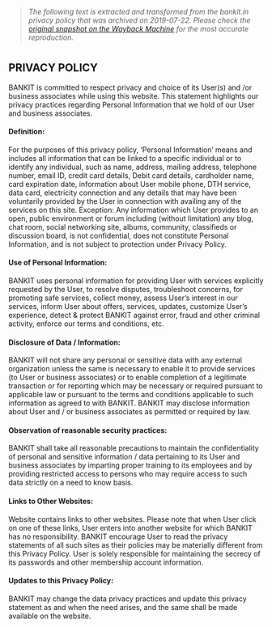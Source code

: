 > *The following text is extracted and transformed from the bankit.in privacy policy that was archived on 2019-07-22. Please check the [original snapshot on the Wayback Machine](https://web.archive.org/web/20190722131113id_/https%3A//www.bankit.in/privacy) for the most accurate reproduction.*

# 

## PRIVACY POLICY

BANKIT is committed to respect privacy and choice of its User(s) and /or business associates while using this website. This statement highlights our privacy practices regarding Personal Information that we hold of our User and business associates.

#### Definition:

For the purposes of this privacy policy, ‘Personal Information’ means and includes all information that can be linked to a specific individual or to identify any individual, such as name, address, mailing address, telephone number, email ID, credit card details, Debit card details, cardholder name, card expiration date, information about User mobile phone, DTH service, data card, electricity connection and any details that may have been voluntarily provided by the User in connection with availing any of the services on this site. Exception: Any information which User provides to an open, public environment or forum including (without limitation) any blog, chat room, social networking site, albums, community, classifieds or discussion board, is not confidential, does not constitute Personal Information, and is not subject to protection under Privacy Policy.

#### Use of Personal Information:

BANKIT uses personal information for providing User with services explicitly requested by the User, to resolve disputes, troubleshoot concerns, for promoting safe services, collect money, assess User’s interest in our services, inform User about offers, services, updates, customize User’s experience, detect & protect BANKIT against error, fraud and other criminal activity, enforce our terms and conditions, etc.

#### Disclosure of Data / Information:

BANKIT will not share any personal or sensitive data with any external organization unless the same is necessary to enable it to provide services (to User or business associates) or to enable completion of a legitimate transaction or for reporting which may be necessary or required pursuant to applicable law or pursuant to the terms and conditions applicable to such information as agreed to with BANKIT. BANKIT may disclose information about User and / or business associates as permitted or required by law.

#### Observation of reasonable security practices:

BANKIT shall take all reasonable precautions to maintain the confidentiality of personal and sensitive information / data pertaining to its User and business associates by imparting proper training to its employees and by providing restricted access to persons who may require access to such data strictly on a need to know basis.

#### Links to Other Websites:

Website contains links to other websites. Please note that when User click on one of these links, User enters into another website for which BANKIT has no responsibility. BANKIT encourage User to read the privacy statements of all such sites as their policies may be materially different from this Privacy Policy. User is solely responsible for maintaining the secrecy of its passwords and other membership account information.

#### Updates to this Privacy Policy:

BANKIT may change the data privacy practices and update this privacy statement as and when the need arises, and the same shall be made available on the website.
